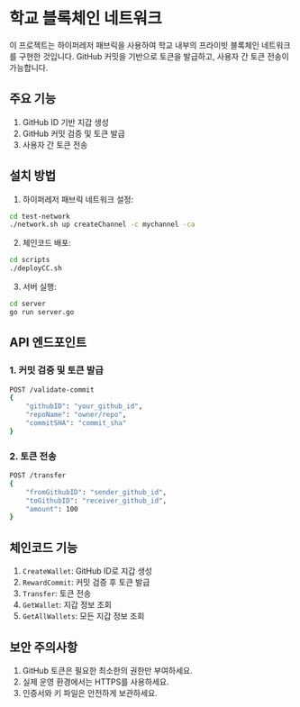 # 학교 블록체인 네트워크

이 프로젝트는 하이퍼레저 패브릭을 사용하여 학교 내부의 프라이빗 블록체인 네트워크를 구현한 것입니다. GitHub 커밋을 기반으로 토큰을 발급하고, 사용자 간 토큰 전송이 가능합니다.

## 주요 기능

1. GitHub ID 기반 지갑 생성
2. GitHub 커밋 검증 및 토큰 발급
3. 사용자 간 토큰 전송

## 설치 방법

1. 하이퍼레저 패브릭 네트워크 설정:
```bash
cd test-network
./network.sh up createChannel -c mychannel -ca
```

2. 체인코드 배포:
```bash
cd scripts
./deployCC.sh
```

3. 서버 실행:
```bash
cd server
go run server.go
```

## API 엔드포인트

### 1. 커밋 검증 및 토큰 발급
```bash
POST /validate-commit
{
    "githubID": "your_github_id",
    "repoName": "owner/repo",
    "commitSHA": "commit_sha"
}
```

### 2. 토큰 전송
```bash
POST /transfer
{
    "fromGithubID": "sender_github_id",
    "toGithubID": "receiver_github_id",
    "amount": 100
}
```

## 체인코드 기능

1. `CreateWallet`: GitHub ID로 지갑 생성
2. `RewardCommit`: 커밋 검증 후 토큰 발급
3. `Transfer`: 토큰 전송
4. `GetWallet`: 지갑 정보 조회
5. `GetAllWallets`: 모든 지갑 정보 조회

## 보안 주의사항

1. GitHub 토큰은 필요한 최소한의 권한만 부여하세요.
2. 실제 운영 환경에서는 HTTPS를 사용하세요.
3. 인증서와 키 파일은 안전하게 보관하세요. 